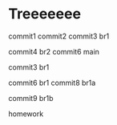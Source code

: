 # Treeeeeee
commit1
commit2
commit3 br1

commit4 br2
commit6 main

commit3 br1


commit6 br1
commit8 br1a

commit9 br1b












homework






